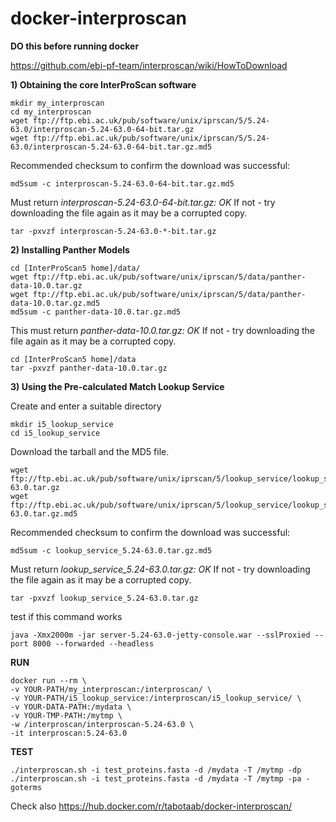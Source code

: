 # docker-interproscan
**DO this before running docker**

https://github.com/ebi-pf-team/interproscan/wiki/HowToDownload

**1) Obtaining the core InterProScan software**
```
mkdir my_interproscan
cd my_interproscan
wget ftp://ftp.ebi.ac.uk/pub/software/unix/iprscan/5/5.24-63.0/interproscan-5.24-63.0-64-bit.tar.gz
wget ftp://ftp.ebi.ac.uk/pub/software/unix/iprscan/5/5.24-63.0/interproscan-5.24-63.0-64-bit.tar.gz.md5
```
Recommended checksum to confirm the download was successful:
```
md5sum -c interproscan-5.24-63.0-64-bit.tar.gz.md5
```
Must return *interproscan-5.24-63.0-64-bit.tar.gz: OK*
If not - try downloading the file again as it may be a corrupted copy.
```
tar -pxvzf interproscan-5.24-63.0-*-bit.tar.gz
```


**2) Installing Panther Models**
```
cd [InterProScan5 home]/data/
wget ftp://ftp.ebi.ac.uk/pub/software/unix/iprscan/5/data/panther-data-10.0.tar.gz
wget ftp://ftp.ebi.ac.uk/pub/software/unix/iprscan/5/data/panther-data-10.0.tar.gz.md5
md5sum -c panther-data-10.0.tar.gz.md5
```
This must return *panther-data-10.0.tar.gz: OK*
If not - try downloading the file again as it may be a corrupted copy.
```
cd [InterProScan5 home]/data
tar -pxvzf panther-data-10.0.tar.gz
```

**3) Using the Pre-calculated Match Lookup Service**

Create and enter a suitable directory
```
mkdir i5_lookup_service
cd i5_lookup_service
```
Download the tarball and the MD5 file.
```
wget ftp://ftp.ebi.ac.uk/pub/software/unix/iprscan/5/lookup_service/lookup_service_5.24-63.0.tar.gz
wget ftp://ftp.ebi.ac.uk/pub/software/unix/iprscan/5/lookup_service/lookup_service_5.24-63.0.tar.gz.md5
```
Recommended checksum to confirm the download was successful:
```
md5sum -c lookup_service_5.24-63.0.tar.gz.md5
```
Must return *lookup_service_5.24-63.0.tar.gz: OK*
If not - try downloading the file again as it may be a corrupted copy.
```
tar -pxvzf lookup_service_5.24-63.0.tar.gz
```
test if this command works
```
java -Xmx2000m -jar server-5.24-63.0-jetty-console.war --sslProxied --port 8000 --forwarded --headless
```
**RUN**
```
docker run --rm \
-v YOUR-PATH/my_interproscan:/interproscan/ \
-v YOUR-PATH/i5_lookup_service:/interproscan/i5_lookup_service/ \
-v YOUR-DATA-PATH:/mydata \
-v YOUR-TMP-PATH:/mytmp \
-w /interproscan/interproscan-5.24-63.0 \
-it interproscan:5.24-63.0
```
**TEST**
```
./interproscan.sh -i test_proteins.fasta -d /mydata -T /mytmp -dp
./interproscan.sh -i test_proteins.fasta -d /mydata -T /mytmp -pa -goterms
```
Check also https://hub.docker.com/r/tabotaab/docker-interproscan/
